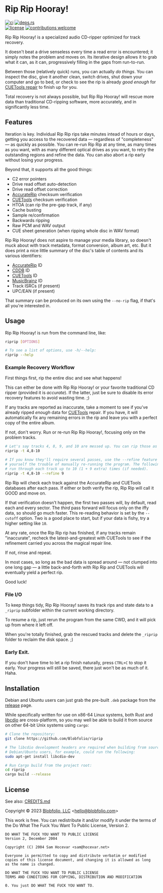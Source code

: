 # Rip Rip Hooray!

[![ci](https://img.shields.io/github/actions/workflow/status/Blobfolio/riprip/ci.yaml?style=flat-square&label=ci)](https://github.com/Blobfolio/riprip/actions)
[![deps.rs](https://deps.rs/repo/github/blobfolio/riprip/status.svg?style=flat-square&label=deps.rs)](https://deps.rs/repo/github/blobfolio/riprip)<br>
[![license](https://img.shields.io/badge/license-wtfpl-ff1493?style=flat-square)](https://en.wikipedia.org/wiki/WTFPL)
[![contributions welcome](https://img.shields.io/badge/PRs-welcome-brightgreen.svg?style=flat-square&label=contributions)](https://github.com/Blobfolio/riprip/issues)


Rip Rip Hooray! is a specialized audio CD-ripper optimized for track recovery.

It doesn't beat a drive senseless every time a read error is encountered; it simply notes the problem and moves on. Its iterative design allows it to grab what it can, as it can, progressively filling in the gaps from run-to-run.

Between those (relatively quick) runs, you can actually _do things_. You can inspect the disc, give it another clean, switch drives, shut down your computer and go to bed, or check to see the rip is already _good enough_ for [CUETools repair](http://cue.tools/wiki/CUETools_Database) to finish up for you.

Total recovery is not always possible, but Rip Rip Hooray! will rescue more data than traditional CD-ripping software, more accurately, and in significantly less time.



## Features

Iteration is key. Individual Rip Rip rips take minutes intead of hours or days, getting you access to the recovered data — regardless of "completeness" — as quickly as possible. You can re-run Rip Rip at any time, as many times as you want, with as many different optical drives as you want, to retry the outstanding regions and refine the data. You can also abort a rip early without losing your progress.

Beyond that, it supports all the good things:

* C2 error pointers
* Drive read offset auto-detection
* Drive read offset correction
* [AccurateRip](http://accuraterip.com/) checksum verification
* [CUETools](http://cue.tools/wiki/CUETools_Database) checksum verification
* HTOA (can rip the pre-gap track, if any)
* Cache busting
* Sample re/confirmation
* Backwards ripping
* Raw PCM and WAV output
* CUE sheet generation (when ripping whole disc in WAV format)

Rip Rip Hooray! does not aspire to manage your media library, so doesn't muck about with track metadata, format conversion, album art, etc. But it does print a nice little summary of the disc's table of contents and its various identifiers:

* [AccurateRip](http://accuraterip.com/) ID
* [CDDB](https://en.wikipedia.org/wiki/CDDB) ID
* [CUETools](http://cue.tools/wiki/CUETools_Database) ID
* [MusicBrainz](https://musicbrainz.org/) ID
* Track ISRCs (if present)
* UPC/EAN (if present)

That summary can be produced on its own using the `--no-rip` flag, if that's all you're interested in.



## Usage

Rip Rip Hooray! is run from the command line, like:

```bash
riprip [OPTIONS]

# To see a list of options, use -h/--help:
riprip --help
```

### Example Recovery Workflow

First things first, rip the entire disc and see what happens!

This can either be done with Rip Rip Hooray! or your favorite traditional CD ripper (provided it is _accurate_). If the latter, just be sure to disable its error recovery features to avoid wasting time. ;)

If any tracks are reported as inaccurate, take a moment to see if you've already ripped _enough_ data for [CUETools](http://cue.tools/wiki/CUETools) repair. If you have, it will automatically fix any remaining errors in the rip and leave you with a perfect copy of the entire album.

If not, don't worry. Run or re-run Rip Rip Hooray!, focusing only on the problem tracks.

```bash
# Let's say tracks 4, 8, 9, and 10 are messed up. You can rip those as follows:
riprip -t 4,8-10

# If you know they'll require several passes, use the --refine feature to save
# yourself the trouble of manually re-running the program. The following will
# run through each track up to 10 (1 + 9 extra) times (if needed).
riprip -t 4,8-10 --refine 9
```

Rip Rip will check each track against the AccurateRip and CUETools databases after each pass. If either or both verify the rip, Rip Rip will call it GOOD and move on.

If that verification doesn't happen, the first two passes will, by default, read each and every sector. The _third_ pass forward will focus only on the iffy data, so should go much faster. This re-reading behavior is set by the `--cutoff` option. Two is a good place to start, but if your data is fishy, try a higher setting like `10`.

At any rate, once the Rip Rip rip has finished, if any tracks remain "inaccurate", recheck the latest-and-greatest with CUETools to see if the refinement carried you across the magical repair line.

If not, rinse and repeat.

In most cases, so long as the bad data is spread around — not clumped into one long gap — a little back-and-forth with Rip Rip and CUETools will eventually yield a perfect rip.

Good luck!

### File I/O

To keep things tidy, Rip Rip Hooray! saves its track rips and state data to a `_riprip` subfolder within the current working directory.

To resume a rip, just rerun the program from the same CWD, and it will pick up from where it left off.

When you're totally finished, grab the rescued tracks and delete the `_riprip` folder to reclaim the disk space. ;)

### Early Exit.

If you don't have time to let a rip finish naturally, press `CTRL+C` to stop it early. Your progress will still be saved, there just won't be as much of it. Haha.



## Installation

Debian and Ubuntu users can just grab the pre-built `.deb` package from the [release](https://github.com/Blobfolio/riprip/releases) page.

While specifically written for use on x86-64 Linux systems, both Rust and [libcdio](https://www.gnu.org/software/libcdio/) are cross-platform, so you may well be able to build it from source on other 64-bit Unix systems using `cargo`:

```bash
# Clone the repository:
git clone https://github.com/Blobfolio/riprip

# The libcdio development headers are required when building from source;
# Debian/Ubuntu users, for example, could run the following:
sudo apt-get install libcdio-dev

# Run Cargo build from the project root:
cd riprip
cargo build --release
```



## License

See also: [CREDITS.md](CREDITS.md)

Copyright © 2023 [Blobfolio, LLC](https://blobfolio.com) &lt;hello@blobfolio.com&gt;

This work is free. You can redistribute it and/or modify it under the terms of the Do What The Fuck You Want To Public License, Version 2.

    DO WHAT THE FUCK YOU WANT TO PUBLIC LICENSE
    Version 2, December 2004
    
    Copyright (C) 2004 Sam Hocevar <sam@hocevar.net>
    
    Everyone is permitted to copy and distribute verbatim or modified
    copies of this license document, and changing it is allowed as long
    as the name is changed.
    
    DO WHAT THE FUCK YOU WANT TO PUBLIC LICENSE
    TERMS AND CONDITIONS FOR COPYING, DISTRIBUTION AND MODIFICATION
    
    0. You just DO WHAT THE FUCK YOU WANT TO.
